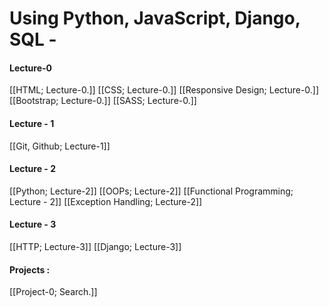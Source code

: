 # Using Python, JavaScript, Django, SQL - 

#### **Lecture-0**
[[HTML; Lecture-0.]]
[[CSS; Lecture-0.]]
[[Responsive Design; Lecture-0.]]
[[Bootstrap; Lecture-0.]]
[[SASS; Lecture-0.]]

#### **Lecture - 1**
[[Git, Github; Lecture-1]]
#### **Lecture - 2**
[[Python; Lecture-2]]
[[OOPs; Lecture-2]]
[[Functional Programming; Lecture - 2]]
[[Exception Handling; Lecture-2]]

#### **Lecture - 3**
[[HTTP; Lecture-3]]
[[Django; Lecture-3]]

#### **Projects :**
[[Project-0; Search.]]


